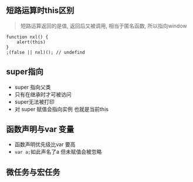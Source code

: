 ## 短路运算时this区别
> 短路运算返回的是值, 返回后又被调用, 相当于匿名函数, 所以指向window
```
function nxl() {
    alert(this)
}
;(false || nxl)(); // undefind
```

## super指向
* super 指向父类
* 只有在继承时才可被访问
* super无法被打印
* 对 super 赋值会指向实例 也就是当前this

## 函数声明与var 变量
* 函数声明优先级比var 要高
* `var a;`如此声名了a 但未赋值会被忽略


## 微任务与宏任务